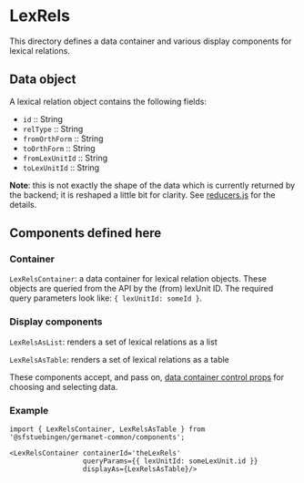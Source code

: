 # LexRels

This directory defines a data container and various display components
for lexical relations.

## Data object

A lexical relation object contains the following fields:

  - `id` :: String
  - `relType` :: String
  - `fromOrthForm` :: String
  - `toOrthForm` :: String
  - `fromLexUnitId` :: String
  - `toLexUnitId` :: String

**Note**: this is not exactly the shape of the data which is currently
returned by the backend; it is reshaped a little bit for clarity.  See
[reducers.js](./reducers.js) for the details.

## Components defined here

### Container

`LexRelsContainer`: a data container for lexical relation objects.
These objects are queried from the API by the (from) lexUnit ID.
The required query parameters look like: `{ lexUnitId: someId }`.

### Display components

`LexRelsAsList`: renders a set of lexical relations as a list 

`LexRelsAsTable`: renders a set of lexical relations as a table 

These components accept, and pass on, [data container control
props](../DataContainer#user-content-selecting-and-choosing-data-objects) for choosing and selecting data.

### Example

```
import { LexRelsContainer, LexRelsAsTable } from '@sfstuebingen/germanet-common/components';

<LexRelsContainer containerId='theLexRels'
                  queryParams={{ lexUnitId: someLexUnit.id }}
                  displayAs={LexRelsAsTable}/>
```
